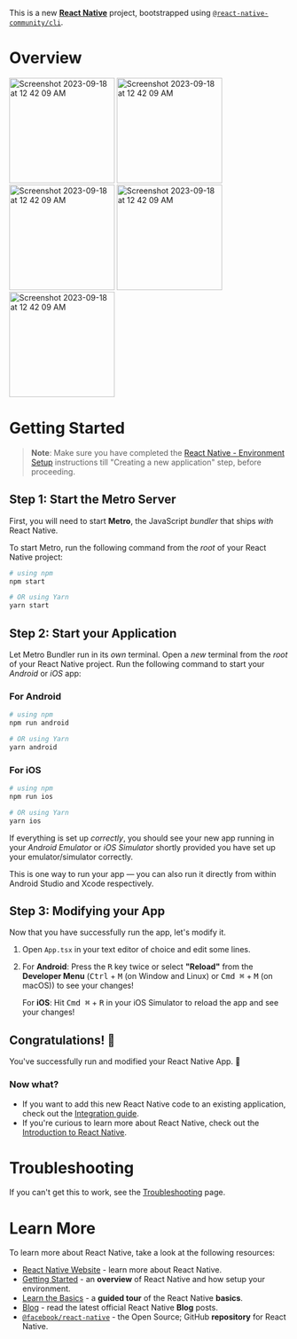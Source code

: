 This is a new [**React Native**](https://reactnative.dev) project, bootstrapped using [`@react-native-community/cli`](https://github.com/react-native-community/cli).
# Overview
<img width="190" alt="Screenshot 2023-09-18 at 12 42 09 AM" src="https://github.com/GiIrendra/Jarvis_The_Voice_Assistant/assets/96494472/98d53080-20dc-4538-b6cd-edf7c0f05032">
<img width="190" alt="Screenshot 2023-09-18 at 12 42 09 AM" src="https://github.com/GiIrendra/Jarvis_The_Voice_Assistant/assets/96494472/0b72f04b-a9c6-4af7-94d7-37c530f01120">
<img width="190" alt="Screenshot 2023-09-18 at 12 42 09 AM" src="https://github.com/GiIrendra/Jarvis_The_Voice_Assistant/assets/96494472/bda47e92-557a-4a2c-a7a2-69b1fa375364">
<img width="190" alt="Screenshot 2023-09-18 at 12 42 09 AM" src="https://github.com/GiIrendra/Jarvis_The_Voice_Assistant/assets/96494472/ce2b9c52-4a6b-48a1-8d2c-6d3d07e5ca70">
<img width="190" alt="Screenshot 2023-09-18 at 12 42 09 AM" src="https://github.com/GiIrendra/Jarvis_The_Voice_Assistant/assets/96494472/fbc150b2-2c4e-44c3-a8eb-baf4d7525af0">

# Getting Started

>**Note**: Make sure you have completed the [React Native - Environment Setup](https://reactnative.dev/docs/environment-setup) instructions till "Creating a new application" step, before proceeding.

## Step 1: Start the Metro Server

First, you will need to start **Metro**, the JavaScript _bundler_ that ships _with_ React Native.

To start Metro, run the following command from the _root_ of your React Native project:

```bash
# using npm
npm start

# OR using Yarn
yarn start
```

## Step 2: Start your Application

Let Metro Bundler run in its _own_ terminal. Open a _new_ terminal from the _root_ of your React Native project. Run the following command to start your _Android_ or _iOS_ app:

### For Android

```bash
# using npm
npm run android

# OR using Yarn
yarn android
```

### For iOS

```bash
# using npm
npm run ios

# OR using Yarn
yarn ios
```

If everything is set up _correctly_, you should see your new app running in your _Android Emulator_ or _iOS Simulator_ shortly provided you have set up your emulator/simulator correctly.

This is one way to run your app — you can also run it directly from within Android Studio and Xcode respectively.

## Step 3: Modifying your App

Now that you have successfully run the app, let's modify it.

1. Open `App.tsx` in your text editor of choice and edit some lines.
2. For **Android**: Press the <kbd>R</kbd> key twice or select **"Reload"** from the **Developer Menu** (<kbd>Ctrl</kbd> + <kbd>M</kbd> (on Window and Linux) or <kbd>Cmd ⌘</kbd> + <kbd>M</kbd> (on macOS)) to see your changes!

   For **iOS**: Hit <kbd>Cmd ⌘</kbd> + <kbd>R</kbd> in your iOS Simulator to reload the app and see your changes!

## Congratulations! :tada:

You've successfully run and modified your React Native App. :partying_face:

### Now what?

- If you want to add this new React Native code to an existing application, check out the [Integration guide](https://reactnative.dev/docs/integration-with-existing-apps).
- If you're curious to learn more about React Native, check out the [Introduction to React Native](https://reactnative.dev/docs/getting-started).

# Troubleshooting

If you can't get this to work, see the [Troubleshooting](https://reactnative.dev/docs/troubleshooting) page.

# Learn More

To learn more about React Native, take a look at the following resources:

- [React Native Website](https://reactnative.dev) - learn more about React Native.
- [Getting Started](https://reactnative.dev/docs/environment-setup) - an **overview** of React Native and how setup your environment.
- [Learn the Basics](https://reactnative.dev/docs/getting-started) - a **guided tour** of the React Native **basics**.
- [Blog](https://reactnative.dev/blog) - read the latest official React Native **Blog** posts.
- [`@facebook/react-native`](https://github.com/facebook/react-native) - the Open Source; GitHub **repository** for React Native.
